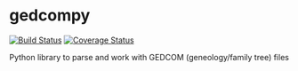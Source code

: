 gedcompy
========

[![Build Status](https://travis-ci.org/rory/gedcompy.svg?branch=master)](https://travis-ci.org/rory/gedcompy)
[![Coverage Status](https://coveralls.io/repos/rory/gedcompy/badge.png?branch=master)](https://coveralls.io/r/rory/gedcompy?branch=master)

Python library to parse and work with GEDCOM (geneology/family tree) files

